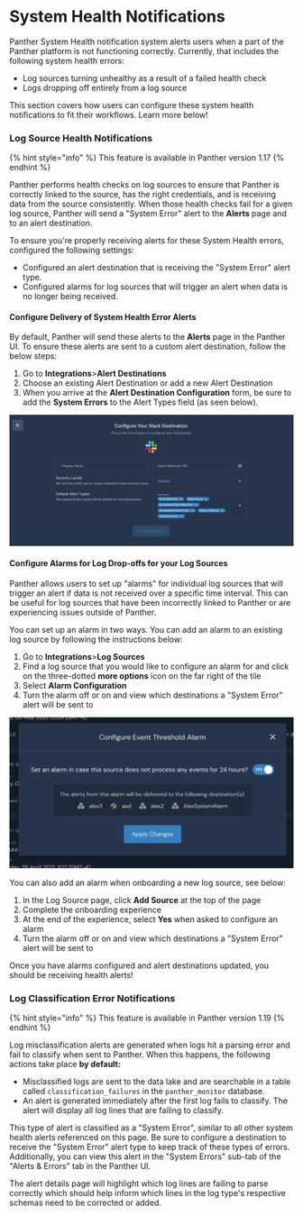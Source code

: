 # System Health Notifications

Panther System Health notification system alerts users when a part of the Panther platform is not functioning correctly. Currently, that includes the following system health errors:

* Log sources turning unhealthy as a result of a failed health check
* Logs dropping off entirely from a log source

This section covers how users can configure these system health notifications to fit their workflows. Learn more below!

### Log Source Health Notifications

{% hint style="info" %}
This feature is available in Panther version 1.17
{% endhint %}

Panther performs health checks on log sources to ensure that Panther is correctly linked to the source, has the right credentials, and is receiving data from the source consistently. When those health checks fail for a given log source, Panther will send a "System Error" alert to the **Alerts** page and to an alert destination.

To ensure you're properly receiving alerts for these System Health errors, configured the following settings:

* Configured an alert destination that is receiving the "System Error" alert type.
* Configured alarms for log sources that will trigger an alert when data is no longer being received.

#### Configure Delivery of System Health Error Alerts

By default, Panther will send these alerts to the **Alerts** page in the Panther UI. To ensure these alerts are sent to a custom alert destination, follow the below steps:

1. Go to **Integrations**&gt;**Alert Destinations**
2. Choose an existing Alert Destination or add a new Alert Destination
3. When you arrive at the **Alert Destination Configuration** form, be sure to add the **System Errors** to the Alert Types field \(as seen below\).

![](../.gitbook/assets/image%20%281%29.png)

#### Configure Alarms for Log Drop-offs for your Log Sources

Panther allows users to set up "alarms" for individual log sources that will trigger an alert if data is not received over a specific time interval. This can be useful for log sources that have been incorrectly linked to Panther or are experiencing issues outside of Panther. 

You can set up an alarm in two ways. You can add an alarm to an existing log source by following the instructions below:

1.  Go to **Integrations**&gt;**Log Sources**
2. Find a log source that you would like to configure an alarm for and click on the three-dotted **more options** icon on the far right of the tile
3. Select **Alarm Configuration**
4. Turn the alarm off or on and view which destinations a "System Error" alert will be sent to

![](../.gitbook/assets/image%20%289%29.png)

You can also add an alarm when onboarding a new log source, see below:

1. In the Log Source page, click **Add Source** at the top of the page
2. Complete the onboarding experience
3. At the end of the experience, select **Yes** when asked to configure an alarm
4. Turn the alarm off or on and view which destinations a "System Error" alert will be sent to

Once you have alarms configured and alert destinations updated, you should be receiving health alerts!

### Log Classification Error Notifications

{% hint style="info" %}
This feature is available in Panther version 1.19
{% endhint %}

Log misclassification alerts are generated when logs hit a parsing error and fail to classify when sent to Panther. When this happens, the following actions take place **by default:**

* Misclassified logs are sent to the data lake and are searchable in a table called `classification_failures` in the `panther_monitor` database.
* An alert is generated immediately after the first log fails to classify. The alert will display all log lines that are failing to classify. 

This type of alert is classified as a "System Error", similar to all other system health alerts referenced on this page. Be sure to configure a destination to receive the "System Error" alert type to keep track of these types of errors. Additionally, you can view this alert in the "System Errors" sub-tab of the "Alerts & Errors" tab in the Panther UI.

The alert details page will highlight which log lines are failing to parse correctly which should help inform which lines in the log type's respective schemas need to be corrected or added.

